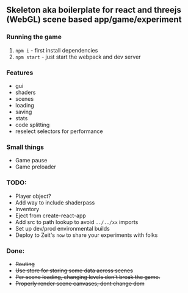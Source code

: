 ## Skeleton aka boilerplate for react and threejs (WebGL) scene based app/game/experiment

### Running the game
1) `npm i` - first install dependencies  
2) `npm start` - just start the webpack and dev server

### Features
- gui
- shaders
- scenes
- loading
- saving
- stats
- code splitting
- reselect selectors for performance

### Small things
- Game pause
- Game preloader

### TODO:
- Player object?
- Add way to include shaderpass
- Inventory
- Eject from create-react-app
- Add src to path lookup to avoid `../../xx` imports
- Set up dev/prod environmental builds
- Deploy to Zeit's `now` to share your experiments with folks

### Done:
- ~~Routing~~
- ~~Use store for storing some data across scenes~~
- ~~Per scene loading, changing levels don't break the game.~~
- ~~Properly render scene canvases, dont change dom~~